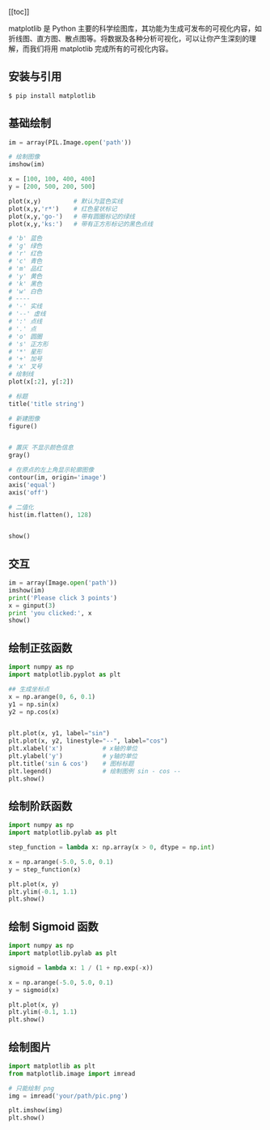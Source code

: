 [[toc]]

matplotlib 是 Python 主要的科学绘图库，其功能为生成可发布的可视化内容，如折线图、直方图、散点图等。将数据及各种分析可视化，可以让你产生深刻的理解，而我们将用 matplotlib 完成所有的可视化内容。

## 安装与引用

``` bash
$ pip install matplotlib
```

## 基础绘制

``` py
im = array(PIL.Image.open('path'))

# 绘制图像
imshow(im)

x = [100, 100, 400, 400]
y = [200, 500, 200, 500]

plot(x,y)         # 默认为蓝色实线
plot(x,y,'r*')    # 红色星状标记
plot(x,y,'go-')   # 带有圆圈标记的绿线
plot(x,y,'ks:')   # 带有正方形标记的黑色点线

# 'b' 蓝色
# 'g' 绿色
# 'r' 红色
# 'c' 青色
# 'm' 品红
# 'y' 黄色
# 'k' 黑色
# 'w' 白色
# ----
# '-' 实线
# '--' 虚线
# ':' 点线
# '.' 点
# 'o' 圆圈
# 's' 正方形
# '*' 星形
# '+' 加号
# 'x' 叉号
# 绘制线
plot(x[:2], y[:2])

# 标题
title('title string')

# 新建图像
figure()


# 置灰 不显示颜色信息
gray()

# 在原点的左上角显示轮廓图像
contour(im, origin='image')
axis('equal')
axis('off')

# 二值化
hist(im.flatten(), 128)


show()
```

## 交互

``` py
im = array(Image.open('path'))
imshow(im)
print('Please click 3 points')
x = ginput(3)
print 'you clicked:', x
show()
```

## 绘制正弦函数

``` python
import numpy as np
import matplotlib.pyplot as plt

## 生成坐标点
x = np.arange(0, 6, 0.1)
y1 = np.sin(x)
y2 = np.cos(x)


plt.plot(x, y1, label="sin")
plt.plot(x, y2, linestyle="--", label="cos")
plt.xlabel('x')           # x轴的单位
plt.ylabel('y')           # y轴的单位
plt.title('sin & cos')    # 图标标题
plt.legend()              # 绘制图例 sin - cos --
plt.show()
```

## 绘制阶跃函数 

``` python
import numpy as np
import matplotlib.pylab as plt

step_function = lambda x: np.array(x > 0, dtype = np.int)

x = np.arange(-5.0, 5.0, 0.1)
y = step_function(x)

plt.plot(x, y)
plt.ylim(-0.1, 1.1)
plt.show()
```

## 绘制 Sigmoid 函数

``` python
import numpy as np
import matplotlib.pylab as plt

sigmoid = lambda x: 1 / (1 + np.exp(-x))

x = np.arange(-5.0, 5.0, 0.1)
y = sigmoid(x)

plt.plot(x, y)
plt.ylim(-0.1, 1.1)
plt.show()
```



## 绘制图片


``` python
import matplotlib as plt
from matplotlib.image import imread

# 只能绘制 png
img = imread('your/path/pic.png')

plt.imshow(img)
plt.show()
```